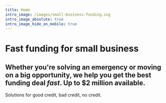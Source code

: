 ```yaml
---
title: Home
intro_image: /images/small-business-funding.svg
intro_image_absolute: true
intro_image_hide_on_mobile: true
---
```

# Fast funding for small business

## Whether you're solving an emergency or moving on a  big opportunity, we help you get the best funding deal <em>fast</em>. Up to $2 million available.

Solutions for good credit, bad credit, no credit.
